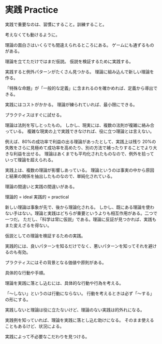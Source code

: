 # 実践 Practice

実践で重要なのは、習慣にすること。訓練すること。

考えなくても動けるように。

理論の面白さはいくらでも間違えられるところにある。
ゲームにも通ずるものがある。

理論を立てただけではまだ仮説。
仮説を検証するために実践する。

実践すると例外パターンがたくさん見つかる。
理論に組み込んで新しい理論を作る。

「特殊な命題」が「一般的な定義」に含まれるのを確かめれば、定義から導出できる。

実践にはコストがかかる。
理論が練られていれば、最小限にできる。

プラクティスはすぐに試せる。

理論は法則を写しとったもの。
しかし、現実には、複数の法則が複雑に絡み合っている。
複雑な現実の上で実践できなければ、役に立つ理論とは言えない。

例えば、80%の成功率で利益の出る理論があったとして、実践上は残り 20%の失敗をさらに見極めて成功率を高めたり、別の方法で補ったりすることでより大きな利益を出せる。
理論はあくまでも平均化されたものなので、例外を拾っていって理論を超えられる。

実践上は、複数の理論が影響しあっている。
理論というのは事実の中から原因と結果の関係を抽出したものなので、単純化されている。

理論の間違いと実践の間違いがある。

理論的 = ideal
実践的 = practical

新しい理論は事象が先で、後から理論化される。
しかし、既にある理論を使わない手はない。理論と実践はどちらが重要というよりも相互作用がある。二つで一つだ。
ただし、「科学は常に仮説」である。理論に反証が見つかれば、実践もまた変えざるを得ない。

仮説としての理論を検証するための実践。

実践的には、良いパターンを知るだけでなく、悪いパターンを知ってそれを避けるのも有効。

プラクティスにはその背景となる価値や原則がある。

具体的な行動や手順。

理論を実践に落とし込むには、具体的な行動や行為を考える。

「〜しない」というのは行動にならない。
行動を考えるときは必ず「〜する」の形にする。

実践しないと理論は役に立たないけど、理論のない実践は的外れになる。

実践例を知っていれば、理論を実践に落とし込む助けになる。
そのまま使えることもあるけど、状況による。

実践によって不必要なこだわりを見つける。

